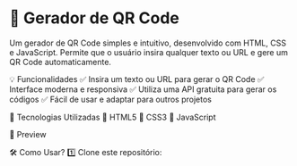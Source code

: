 <h1>📌 Gerador de QR Code</h1>
Um gerador de QR Code simples e intuitivo, desenvolvido com HTML, CSS e JavaScript. Permite que o usuário insira qualquer texto ou URL e gere um QR Code automaticamente.

💡 Funcionalidades
✅ Insira um texto ou URL para gerar o QR Code
✅ Interface moderna e responsiva
✅ Utiliza uma API gratuita para gerar os códigos
✅ Fácil de usar e adaptar para outros projetos

🚀 Tecnologias Utilizadas
🔹 HTML5
🔹 CSS3
🔹 JavaScript

📸 Preview

🛠 Como Usar?
1️⃣ Clone este repositório:
